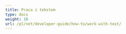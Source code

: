```yaml
---
title: Praca z tekstem
type: docs
weight: 10
url: /pl/net/developer-guide/how-to/work-with-text/
---
```

